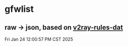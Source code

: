 # gfwlist
## raw -> json, based on [v2ray-rules-dat](https://github.com/Loyalsoldier/v2ray-rules-dat)
Fri Jan 24 12:00:57 PM CST 2025

